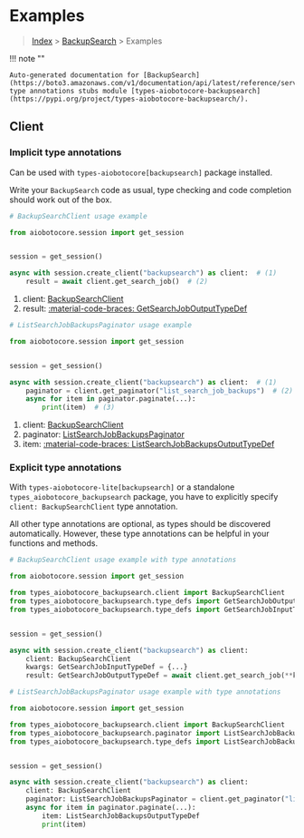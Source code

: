 # Examples

> [Index](../README.md) > [BackupSearch](./README.md) > Examples

!!! note ""

    Auto-generated documentation for [BackupSearch](https://boto3.amazonaws.com/v1/documentation/api/latest/reference/services/backupsearch.html#backupsearch)
    type annotations stubs module [types-aiobotocore-backupsearch](https://pypi.org/project/types-aiobotocore-backupsearch/).

## Client

### Implicit type annotations

Can be used with `types-aiobotocore[backupsearch]` package installed.

Write your `BackupSearch` code as usual,
type checking and code completion should work out of the box.



```python
# BackupSearchClient usage example

from aiobotocore.session import get_session


session = get_session()

async with session.create_client("backupsearch") as client:  # (1)
    result = await client.get_search_job()  # (2)
```

1. client: [BackupSearchClient](./client.md)
2. result: [:material-code-braces: GetSearchJobOutputTypeDef](./type_defs.md#getsearchjoboutputtypedef) 



```python
# ListSearchJobBackupsPaginator usage example

from aiobotocore.session import get_session


session = get_session()

async with session.create_client("backupsearch") as client:  # (1)
    paginator = client.get_paginator("list_search_job_backups")  # (2)
    async for item in paginator.paginate(...):
        print(item)  # (3)
```

1. client: [BackupSearchClient](./client.md)
2. paginator: [ListSearchJobBackupsPaginator](./paginators.md#listsearchjobbackupspaginator)
3. item: [:material-code-braces: ListSearchJobBackupsOutputTypeDef](./type_defs.md#listsearchjobbackupsoutputtypedef) 




### Explicit type annotations

With `types-aiobotocore-lite[backupsearch]`
or a standalone `types_aiobotocore_backupsearch` package, you have to explicitly specify
`client: BackupSearchClient` type annotation.

All other type annotations are optional, as types should be discovered automatically.
However, these type annotations can be helpful in your functions and methods.


```python
# BackupSearchClient usage example with type annotations

from aiobotocore.session import get_session

from types_aiobotocore_backupsearch.client import BackupSearchClient
from types_aiobotocore_backupsearch.type_defs import GetSearchJobOutputTypeDef
from types_aiobotocore_backupsearch.type_defs import GetSearchJobInputTypeDef


session = get_session()

async with session.create_client("backupsearch") as client:
    client: BackupSearchClient
    kwargs: GetSearchJobInputTypeDef = {...}
    result: GetSearchJobOutputTypeDef = await client.get_search_job(**kwargs)
```



```python
# ListSearchJobBackupsPaginator usage example with type annotations

from aiobotocore.session import get_session

from types_aiobotocore_backupsearch.client import BackupSearchClient
from types_aiobotocore_backupsearch.paginator import ListSearchJobBackupsPaginator
from types_aiobotocore_backupsearch.type_defs import ListSearchJobBackupsOutputTypeDef


session = get_session()

async with session.create_client("backupsearch") as client:
    client: BackupSearchClient
    paginator: ListSearchJobBackupsPaginator = client.get_paginator("list_search_job_backups")
    async for item in paginator.paginate(...):
        item: ListSearchJobBackupsOutputTypeDef
        print(item)
```


